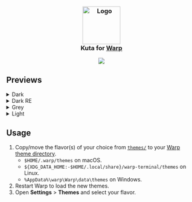 <h3 align="center">
	<img src="https://github.com/user-attachments/assets/65ba9652-4d32-45e9-8f20-b922fe7a3085" width="100" alt="Logo"/><br/>
	Kuta for <a href="https://www.warp.dev">Warp</a><br/>
</h3>

<p align="center">
	<img src="https://github.com/user-attachments/assets/7899a373-6ab5-48d3-8c50-b54afbb9237f"/>
</p>

## Previews

<details>
<summary>Dark</summary>
<img src="https://github.com/user-attachments/assets/7899a373-6ab5-48d3-8c50-b54afbb9237f"/>
</details>
<details>
<summary>Dark RE</summary>
<img src="https://github.com/user-attachments/assets/6f6252f2-fa6b-4d08-bf15-8c7fc64c5318"/>
</details>
<details>
<summary>Grey</summary>
<img src="https://github.com/user-attachments/assets/a1967c31-f232-4d9d-be1a-18b16d503f19"/>
</details>
<details>
<summary>Light</summary></summary>
<img src="https://github.com/user-attachments/assets/8b9c139a-f6f6-4814-b2eb-208321d3996a"/>
</details>

## Usage

1. Copy/move the flavor(s) of your choice from [`themes/`](./themes/) to your [Warp theme directory](https://docs.warp.dev/appearance/custom-themes).
   -  `$HOME/.warp/themes` on macOS.
   -  `${XDG_DATA_HOME:-$HOME/.local/share}/warp-terminal/themes` on Linux.
   -  `%AppData%\warp\Warp\data\themes` on Windows.
2. Restart Warp to load the new themes.
3. Open **Settings** > **Themes** and select your flavor.
